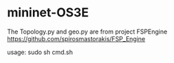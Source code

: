 # mininet-OS3E

The Topology.py and geo.py are from project FSPEngine https://github.com/spirosmastorakis/FSP_Engine

usage: sudo sh cmd.sh
